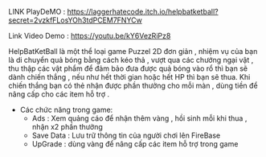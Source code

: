 LINK PlayDeMO : https://laggerhatecode.itch.io/helpbatketball?secret=2vzkfFLosYOh3tdPCEM7FNYCw

Link Video Demo : https://youtu.be/kY6VezRiPz8


HelpBatKetBall là một thể loại game Puzzel 2D đơn giản , nhiệm vụ của bạn là di chuyển quả bóng bằng cách kéo thả , vượt qua các chướng ngại vật , thu thập các vật phẩm  để đảm bảo đưa được quả bóng vào rổ thì bạn sẽ dành chiến thắng , nếu như hết thời gian hoặc hết HP thì bạn sẽ thua. Khi chiến thắng bạn có thẻ nhận được phần thưởng cho mỗi màn , dùng tiền để nâng cấp cho các item hỗ trợ .


- Các chức năng trong game:
     - Ads : Xem quảng cáo để nhận thêm vàng , hồi sinh mỗi khi thua , nhận x2 phần thưởng
     - Save Data : Lưu trữ thông tin của người chơi lên FireBase
     - UpGrade : dùng vàng để nâng cấp các item hỗ trợ trong game
  
